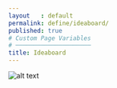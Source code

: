 ```yaml
---
layout   : default
permalink: define/ideaboard/
published: true
# Custom Page Variables
# ─────────────────────
title: Ideaboard
---
```


![alt text](/1718-nmd3-project-dhaenens_boone/assets/images/Moodboard.png)
